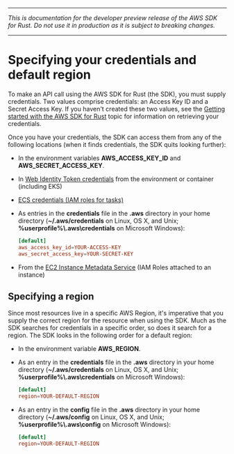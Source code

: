 --------

 *This is documentation for the developer preview release of the AWS SDK for Rust\. Do not use it in production as it is subject to breaking changes\.* 

--------

# Specifying your credentials and default region<a name="credentials"></a>

To make an API call using the AWS SDK for Rust \(the SDK\), you must supply credentials\. Two values comprise credentials: an Access Key ID and a Secret Access Key\. If you haven't created these two values, see the [Getting started with the AWS SDK for Rust](getting-started.md) topic for information on retrieving your credentials\.

Once you have your credentials, the SDK can access them from any of the following locations \(when it finds credentials, the SDK quits looking further\):
+ In the environment variables **AWS\_ACCESS\_KEY\_ID** and **AWS\_SECRET\_ACCESS\_KEY**\.
+ In [Web Identity Token credentials](https://docs.aws.amazon.com/STS/latest/APIReference/API_AssumeRoleWithWebIdentity.html) from the environment or container \(including EKS\)
+  [ECS credentials \(IAM roles for tasks\)](https://docs.aws.amazon.com/AmazonECS/latest/developerguide/task-iam-roles.html) 
+ As entries in the **credentials** file in the **\.aws** directory in your home directory \(**\~/\.aws/credentials** on Linux, OS X, and Unix; **%userprofile%\\\.aws\\credentials** on Microsoft Windows\):

  ```toml
  [default]
  aws_access_key_id=YOUR-ACCESS-KEY
  aws_secret_access_key=YOUR-SECRET-KEY
  ```
+ From the [EC2 Instance Metadata Service](https://docs.aws.amazon.com/AWSEC2/latest/UserGuide/ec2-instance-metadata.html) \(IAM Roles attached to an instance\)

## Specifying a region<a name="credentials-region"></a>

Since most resources live in a specific AWS Region, it's imperative that you supply the correct region for the resource when using the SDK\. Much as the SDK searches for credentials in a specific order, so does it search for a region\. The SDK looks in the following order for a default region:
+ In the environment variable **AWS\_REGION**\.
+ As an entry in the **credentials** file in the **\.aws** directory in your home directory \(**\~/\.aws/credentials** on Linux, OS X, and Unix; **%userprofile%\\\.aws\\credentials** on Microsoft Windows\):

  ```toml
  [default]
  region=YOUR-DEFAULT-REGION
  ```
+ As an entry in the **config** file in the **\.aws** directory in your home directory \(**\~/\.aws/config** on Linux, OS X, and Unix; **%userprofile%\\\.aws\\config** on Microsoft Windows\):

  ```toml
  [default]
  region=YOUR-DEFAULT-REGION
  ```